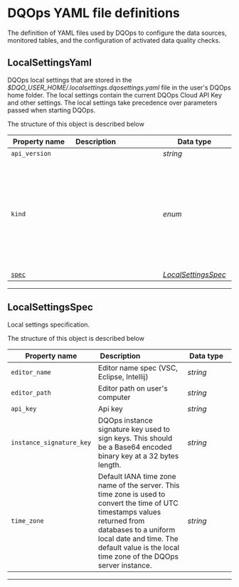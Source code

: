 # DQOps YAML file definitions
The definition of YAML files used by DQOps to configure the data sources, monitored tables, and the configuration of activated data quality checks.


## LocalSettingsYaml
DQOps local settings that are stored in the *$DQO_USER_HOME/.localsettings.dqosettings.yaml* file in the user&#x27;s DQOps home folder.
 The local settings contain the current DQOps Cloud API Key and other settings. The local settings take precedence over parameters
 passed when starting DQOps.









The structure of this object is described below

|&nbsp;Property&nbsp;name&nbsp;|&nbsp;Description&nbsp;&nbsp;&nbsp;&nbsp;&nbsp;&nbsp;&nbsp;&nbsp;&nbsp;&nbsp;&nbsp;&nbsp;&nbsp;&nbsp;&nbsp;&nbsp;&nbsp;&nbsp;&nbsp;&nbsp;&nbsp;|&nbsp;Data&nbsp;type&nbsp;|&nbsp;Enum&nbsp;values&nbsp;|&nbsp;Default&nbsp;value&nbsp;|&nbsp;Sample&nbsp;values&nbsp;|
|---------------|---------------------------------|-----------|-------------|---------------|---------------|
|<span class="no-wrap-code ">`api_version`</span>||*string*| | | |
|<span class="no-wrap-code ">`kind`</span>||*enum*|source<br/>table<br/>sensor<br/>provider_sensor<br/>rule<br/>check<br/>settings<br/>file_index<br/>dashboards<br/>default_schedules<br/>default_checks<br/>default_notifications<br/>| | |
|<span class="no-wrap-code ">[`spec`](./LocalSettingsYaml.md#localsettingsspec)</span>||*[LocalSettingsSpec](./LocalSettingsYaml.md#localsettingsspec)*| | | |









___


## LocalSettingsSpec
Local settings specification.









The structure of this object is described below

|&nbsp;Property&nbsp;name&nbsp;|&nbsp;Description&nbsp;&nbsp;&nbsp;&nbsp;&nbsp;&nbsp;&nbsp;&nbsp;&nbsp;&nbsp;&nbsp;&nbsp;&nbsp;&nbsp;&nbsp;&nbsp;&nbsp;&nbsp;&nbsp;&nbsp;&nbsp;|&nbsp;Data&nbsp;type&nbsp;|&nbsp;Enum&nbsp;values&nbsp;|&nbsp;Default&nbsp;value&nbsp;|&nbsp;Sample&nbsp;values&nbsp;|
|---------------|---------------------------------|-----------|-------------|---------------|---------------|
|<span class="no-wrap-code ">`editor_name`</span>|Editor name spec (VSC, Eclipse, Intellij)|*string*| | | |
|<span class="no-wrap-code ">`editor_path`</span>|Editor path on user&#x27;s computer|*string*| | | |
|<span class="no-wrap-code ">`api_key`</span>|Api key|*string*| | | |
|<span class="no-wrap-code ">`instance_signature_key`</span>|DQOps instance signature key used to sign keys. This should be a Base64 encoded binary key at a 32 bytes length.|*string*| | | |
|<span class="no-wrap-code ">`time_zone`</span>|Default IANA time zone name of the server. This time zone is used to convert the time of UTC timestamps values returned from databases to a uniform local date and time. The default value is the local time zone of the DQOps server instance.|*string*| | | |









___


